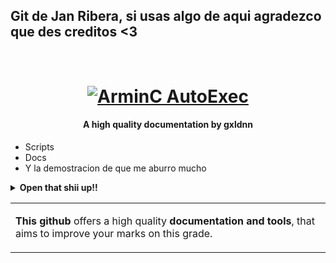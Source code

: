 ## Git de Jan Ribera, si usas algo de aqui agradezco que des creditos <3

<h1 align="center">
  <br>
  <a href="https://github.com/gxldnn/edt/archive/master.zip"><img src="https://media-assets.grailed.com/prd/detail-page/e8e6023691be46a788512e57c24db2df" alt="ArminC AutoExec"></a>
</h1>

<h4 align="center">A high quality documentation by gxldnn</h4>

- Scripts
- Docs
- Y la demostracion de que me aburro mucho

<details>
<summary><b>Open that shii up!!</b></summary>

![Crema de mani](https://preview.redd.it/ensgyk3pwvcc1.gif?width=220&format=mp4&s=deb2507d5ab337790fca36e92cbbc6bc0c04585b)

</details>

<table>
<tr>
<td>

**This github** offers a high quality **documentation and tools**, that aims to improve your marks on this grade.

</td>
</tr>
</table>

